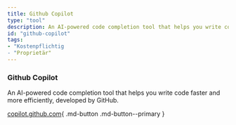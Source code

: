 ```yaml
---
title: Github Copilot
type: "tool"
description: An AI-powered code completion tool that helps you write code faster and more efficiently, developed by GitHub.
id: "github-copilot"
tags:
- "Kostenpflichtig
- "Proprietär"
---
```


### Github Copilot

An AI-powered code completion tool that helps you write code faster and more efficiently, developed by GitHub.

[copilot.github.com](https://copilot.github.com/){ .md-button .md-button--primary } 

